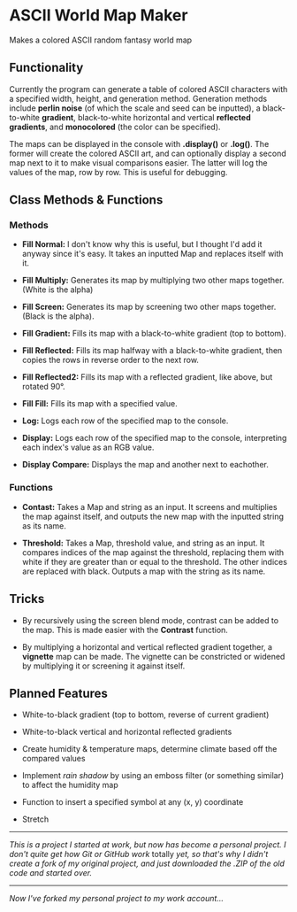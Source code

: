 # ASCII World Map Maker

Makes a colored ASCII random fantasy world map

## Functionality

Currently the program can generate a table of colored ASCII characters with a specified width, height, and generation method. Generation methods include **perlin noise** (of which the scale and seed can be inputted), a black-to-white **gradient**, black-to-white horizontal and vertical **reflected gradients**, and **monocolored** (the color can be specified).

The maps can be displayed in the console with **.display()** or **.log()**. The former will create the colored ASCII art, and can optionally display a second map next to it to make visual comparisons easier. The latter will log the values of the map, row by row. This is useful for debugging.

## Class Methods & Functions

### Methods

- **Fill Normal:** I don't know why this is useful, but I thought I'd add it anyway since it's easy. It takes an inputted Map and replaces itself with it.

- **Fill Multiply:** Generates its map by multiplying two other maps together. (White is the alpha)

- **Fill Screen:** Generates its map by screening two other maps together. (Black is the alpha).

- **Fill Gradient:** Fills its map with a black-to-white gradient (top to bottom).

- **Fill Reflected:** Fills its map halfway with a black-to-white gradient, then copies the rows in reverse order to the next row.

- **Fill Reflected2:** Fills its map with a reflected gradient, like above, but rotated 90°.

- **Fill Fill:** Fills its map with a specified value.

- **Log:** Logs each row of the specified map to the console.

- **Display:** Logs each row of the specified map to the console, interpreting each index's value as an RGB value.

- **Display Compare:** Displays the map and another next to eachother.

### Functions

- **Contast:** Takes a Map and string as an input. It screens and multiplies the map against itself, and outputs the new map with the inputted string as its name.

- **Threshold:** Takes a Map, threshold value, and string as an input. It compares indices of the map against the threshold, replacing them with white if they are greater than or equal to the threshold. The other indices are replaced with black. Outputs a map with the string as its name.

## Tricks

- By recursively using the screen blend mode, contrast can be added to the map. This is made easier with the **Contrast** function.

- By multiplying a horizontal and vertical reflected gradient together, a **vignette** map can be made. The vignette can be constricted or widened by multiplying it or screening it against itself.

## Planned Features

- White-to-black gradient (top to bottom, reverse of current gradient)

- White-to-black vertical and horizontal reflected gradients

- Create humidity & temperature maps, determine climate based off the compared values

- Implement *rain shadow* by using an emboss filter (or something similar) to affect the humidity map

- Function to insert a specified symbol at any (x, y) coordinate

- Stretch

***

*This is a project I started at work, but now has become a personal project. I don't quite get how Git or GitHub work* totally *yet, so that's why I didn't create a fork of my original project, and just downloaded the .ZIP of the old code and started over.*

***

*Now I've forked my personal project to my work account...*